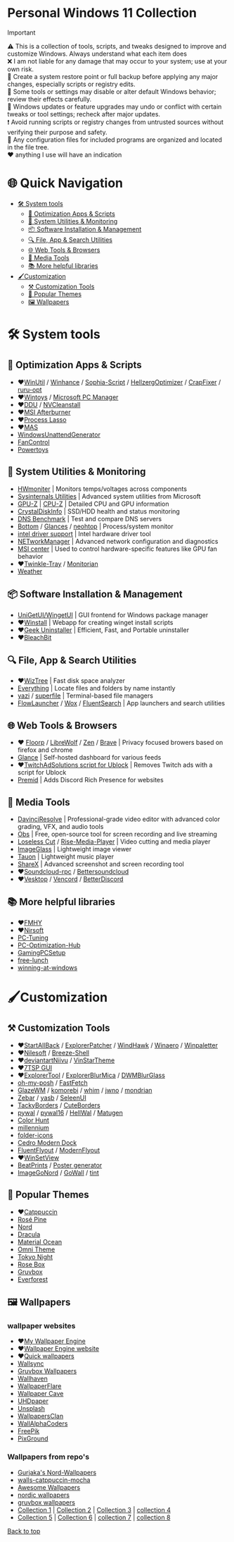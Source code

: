 # Personal Windows 11 Collection

> [!IMPORTANT]
⚠️ This is a collection of tools, scripts, and tweaks designed to improve and customize Windows. Always understand what each item does <br>
❌ I am not liable for any damage that may occur to your system; use at your own risk.<br>
💾 Create a system restore point or full backup before applying any major changes, especially scripts or registry edits. <br>
🔧 Some tools or settings may disable or alter default Windows behavior; review their effects carefully. <br>
🔄 Windows updates or feature upgrades may undo or conflict with certain tweaks or tool settings; recheck after major updates. <br>
❗ Avoid running scripts or registry changes from untrusted sources without verifying their purpose and safety. <br>
📁 Any configuration files for included programs are organized and located in the file tree. <br>
❤️ anything I use will have an indication 

# 🌐 Quick Navigation
- [🛠️ System tools](#%EF%B8%8F-system-tools)
   - [🔧 Optimization Apps & Scripts](#-optimization-apps--scripts)
   - [🧰 System Utilities & Monitoring](#-system-utilities--monitoring)
   - [📦 Software Installation & Management](#-software-installation--management)
   - [🔍 File, App & Search Utilities](#-file-app--search-utilities)
   - [🌐 Web Tools & Browsers](#-web-tools--browsers)
   - [🎥 Media Tools](#-media-tools)
   - [📚 More helpful libraries](#-more-helpful-libraries)
- [🖌️Customization](#-Customization)
   - [⚒️ ️Customization Tools](#%EF%B8%8F-customization-tools)
   - [🎨 Popular Themes](#-popular-themes)
   - [🖼️ Wallpapers](#%EF%B8%8F-wallpapers)

# 🛠️ System tools 
## 🔧 Optimization Apps & Scripts
- ❤️[WinUtil](https://github.com/ChrisTitusTech/winutil) / [Winhance](https://github.com/memstechtips/Winhance) / [Sophia-Script](https://github.com/farag2/Sophia-Script-for-Windows?tab=readme-ov-file#how-to-download) / [HellzergOptimizer](https://github.com/hellzerg/optimizer) / [CrapFixer](https://github.com/builtbybel/CrapFixer) / [ruru-opt](https://github.com/ruru-o/ruru-opt) 
- ❤️[Wintoys](https://apps.microsoft.com/detail/9p8ltpgcbzxd?hl=en-US&gl=US) / [Microsoft PC Manager](https://apps.microsoft.com/detail/9pm860492szd?hl=en-US&gl=US)  
- ❤️[DDU](https://www.wagnardsoft.com/display-driver-uninstaller-DDU-) / [NVCleanstall](https://www.techpowerup.com/download/techpowerup-nvcleanstall/)
- ❤️[MSI Afterburner](https://www.msi.com/Landing/afterburner/graphics-cards)
- ❤️[Process Lasso](https://bitsum.com/)
- ❤️[MAS](https://github.com/massgravel/Microsoft-Activation-Scripts)
- [WindowsUnattendGenerator](https://schneegans.de/windows/unattend-generator/)
- [FanControl](https://github.com/Rem0o/FanControl.Releases)
- [Powertoys](https://github.com/microsoft/PowerToys)
 
## 🧰 System Utilities & Monitoring
 - [HWmoniter](https://www.cpuid.com/softwares/hwmonitor.html) | Monitors temps/voltages across components
 - [Sysinternals Utilities](https://learn.microsoft.com/en-us/sysinternals/downloads/) | Advanced system utilities from Microsoft
 - [GPU-Z](https://www.techpowerup.com/gpuz/) | [CPU-Z](https://www.cpuid.com/softwares/cpu-z.html) | Detailed CPU and GPU information
 - [CrystalDiskInfo](https://crystalmark.info/en/software/crystaldiskinfo/) | SSD/HDD health and status monitoring
 - [DNS Benchmark](https://www.grc.com/dns/benchmark.htm) | Test and compare DNS servers
 - [Bottom](https://github.com/ClementTsang/bottom) / [Glances](https://github.com/nicolargo/glances) / [neohtop](https://github.com/Abdenasser/neohtop) | Process/system monitor
 - [intel driver support](https://www.intel.com/content/www/us/en/support/intel-driver-support-assistant.html) | Intel hardware driver tool
 - [NETworkManager](https://github.com/BornToBeRoot/NETworkManager) | Advanced network configuration and diagnostics
 - [MSI center](https://www.msi.com/Landing/MSI-Center) | Used to control hardware-specific features like GPU fan behavior
 - ❤️[Twinkle-Tray](https://github.com/xanderfrangos/twinkle-tray) / [Monitorian](https://github.com/emoacht/Monitorian)
 - [Weather](https://github.com/rocksdanister/weather)

## 📦 Software Installation & Management
- [UniGetUI/WingetUI](https://github.com/marticliment/UniGetUI) | GUI frontend for Windows package manager
- ❤️[Winstall](https://github.com/omaha-consulting/winstall) | Webapp for creating winget install scripts 
- ❤️[Geek Uninstaller](https://geekuninstaller.com/) | Efficient, Fast, and Portable uninstaller
- ❤️[BleachBit](https://www.bleachbit.org/)


## 🔍 File, App & Search Utilities
- ❤️[WizTree](https://diskanalyzer.com/) | Fast disk space analyzer 
- [Everything](https://www.voidtools.com/) | Locate files and folders by name instantly
- [yazi](https://github.com/sxyazi/yazi) / [superfile](https://github.com/yorukot/superfile?tab=readme-ov-file) | Terminal-based file managers
- [FlowLauncher](https://github.com/Flow-Launcher/Flow.Launcher) / [Wox](https://github.com/Wox-launcher/Wox) / [FluentSearch](https://github.com/adirh3/Fluent-Search) | App launchers and search utilities

## 🌐 Web Tools & Browsers
- ❤️ [Floorp](https://floorp.app/en-US) / [LibreWolf](https://librewolf.net/) / [Zen](https://zen-browser.app/) / [Brave](https://brave.com/) | Privacy focused browers based on firefox and chrome
- [Glance](https://github.com/glanceapp/glance) | Self-hosted dashboard for various feeds
- ❤️[TwitchAdSolutions script for Ublock](https://github.com/pixeltris/TwitchAdSolutions) | Removes Twitch ads with a script for Ublock
- [Premid](https://premid.app/) | Adds Discord Rich Presence for websites

## 🎥 Media Tools
- [DavinciResolve](https://www.blackmagicdesign.com/ca/products/davinciresolve) | Professional-grade video editor with advanced color grading, VFX, and audio tools
- [Obs](https://obsproject.com/) | Free, open-source tool for screen recording and live streaming
- [Loseless Cut](https://github.com/mifi/lossless-cut) / [Rise-Media-Player](https://github.com/Rise-Software/Rise-Media-Player) | Video cutting and media player
- [ImageGlass](https://github.com/d2phap/ImageGlass) | Lightweight image viewer
- [Tauon](https://github.com/Taiko2k/Tauon) | Lightweight music player
- [ShareX](https://github.com/ShareX/ShareX) | Advanced screenshot and screen recording tool
- ❤️[Soundcloud-rpc](https://github.com/AlirezaKJ/BetterSoundCloud) / [Bettersoundcloud](https://github.com/AlirezaKJ/BetterSoundCloud)
- ❤️[Vesktop](https://github.com/Vencord/Vesktop) / [Vencord](https://github.com/Vendicated/Vencord) / [BetterDiscord](https://github.com/BetterDiscord/BetterDiscord)
 
## 📚 More helpful libraries
- ❤️[FMHY](https://fmhy.net/beginners-guide)
- ❤️[Nirsoft](https://www.nirsoft.net/)
- [PC-Tuning](https://github.com/valleyofdoom/PC-Tuning)
- [PC-Optimization-Hub](https://github.com/BoringBoredom/PC-Optimization-Hub)
- [GamingPCSetup](https://github.com/djdallmann/GamingPCSetup)
- [free-lunch](https://github.com/auctors/free-lunch)
- [winning-at-windows](https://github.com/twonth/winning-at-windows)


# 🖌️Customization

##  ⚒️ Customization Tools
- ❤️[StartAllBack](https://www.startallback.com/) / [ExplorerPatcher](https://github.com/valinet/ExplorerPatcher) / [WindHawk](https://github.com/ramensoftware/windhawk) / [Winaero](https://winaero.com/) / [Winpaletter](https://github.com/Abdelrhman-AK/WinPaletter)
- ❤️[Nilesoft](https://github.com/moudey/Shell) / [Breeze-Shell](https://github.com/std-microblock/breeze-shell)
- ❤️[deviantartNiivu](https://www.deviantart.com/niivu/art/Installing-Windows-Themes-UPDATED-708835586) / [VinStarTheme](https://www.vinstartheme.com/)	
- ❤️[7TSP GUI](https://www.deviantart.com/devillnside/art/7TSP-GUI-2019-Edition-804769422) 
- ❤️[ExplorerTool](https://github.com/Maplespe/explorerTool) / [ExplorerBlurMica](https://github.com/Maplespe/ExplorerBlurMica) / [DWMBlurGlass](https://github.com/Maplespe/DWMBlurGlass)
- [oh-my-posh](https://github.com/JanDeDobbeleer/oh-my-posh) / [FastFetch](https://github.com/fastfetch-cli/fastfetch)
- [GlazeWM](https://github.com/glzr-io/glazewm?tab=readme-ov-file) / [komorebi](https://github.com/LGUG2Z/komorebi) / [whim](https://github.com/dalyIsaac/Whim) / [jwno](https://github.com/agent-kilo/jwno) / [mondrian](https://github.com/policastro/mondrian)
- [Zebar](https://github.com/glzr-io/zebar) / [yasb](https://github.com/amnweb/yasb) / [SeleenUI](https://github.com/eythaann/Seelen-UI)
- [TackyBorders](https://github.com/lukeyou05/tacky-borders) / [CuteBorders](https://github.com/keifufu/cute-borders)
- [pywal](https://github.com/dylanaraps/pywal) / [pywal16](https://github.com/eylles/pywal16) / [HellWal](https://github.com/danihek/hellwal) / [Matugen](https://github.com/InioX/matugen)
- [Color Hunt](https://colorhunt.co/)
- [millennium](https://github.com/shdwmtr/millennium)
- [folder-icons](https://github.com/sameerasw/folder-icons)
- [Cedro Modern Dock](https://github.com/arthurdeka/cedro-modern-dock)
- [FluentFlyout](https://github.com/unchihugo/FluentFlyout) / [ModernFlyout](https://github.com/ModernFlyouts-Community/ModernFlyouts)
- ❤️[WinSetView](https://github.com/LesFerch/WinSetView)
- [BeatPrints](https://github.com/TrueMyst/BeatPrints) / [Poster generator](https://github.com/AnveshakR/poster-generator)
- [ImageGoNord](https://github.com/Schroedinger-Hat/ImageGoNord-Web) / [GoWall](https://github.com/Achno/gowall) / [tint](https://github.com/ashish0kumar/tint)


## 🎨 Popular Themes
 - ❤️[Catppuccin](https://github.com/catppuccin)
 - [Rosé Pine](https://github.com/rose-pine)
 - [Nord](https://github.com/nordtheme)
 - [Dracula](https://github.com/dracula)
 - [Material Ocean](https://github.com/material-ocean)
 - [Omni Theme](https://github.com/getomni)
 - [Tokyo Night](https://github.com/tokyo-night)
 - [Rose Box](https://github.com/KraXen72/rosebox)
 - [Gruvbox](https://github.com/morhetz/gruvbox)
 - [Everforest](https://github.com/sainnhe/everforest)

 ## 🖼️ Wallpapers

 ### wallpaper websites

  - ❤️[My Wallpaper Engine](https://steamcommunity.com/profiles/76561198824218763/myworkshopfiles/?appid=431960&sort=score&browsefilter=myfavorites&view=imagewall)
  - ❤️[Wallpaper Engine website](https://www.wallpaperengine.space/)
  - ❤️[Quick wallpapers](wallpapers)
  - [Wallsync](https://github.com/leroiduflow/WallSync)
  - [Gruvbox Wallpapers](https://gruvbox-wallpapers.pages.dev/)
  - [Wallhaven](https://wallhaven.cc/)
  - [WallpaperFlare](https://www.wallpaperflare.com/)
  - [Wallpaper Cave](https://wallpapercave.com/)
  - [UHDpaper](https://www.uhdpaper.com/)
  - [Unsplash](https://unsplash.com/t/wallpapers)
  - [WallpapersClan](https://wallpapers-clan.com/)
  - [WallAlphaCoders](https://alphacoders.com/)
  - [FreePik](https://www.freepik.com/)
  - [PixGround](https://www.pixground.com/) 

    
### Wallpapers from repo's

 - [Gurjaka's Nord-Wallpapers](https://github.com/Gurjaka/Nord-Wallpapers)
 - [walls-catppuccin-mocha](https://github.com/orangci/walls-catppuccin-mocha)
 - [Awesome Wallpapers](https://alexandrosliaskos.github.io/Awesome_Wallpapers/)
 - [nordic wallpapers](https://github.com/linuxdotexe/nordic-wallpapers)
 - [gruvbox wallpapers](https://github.com/AngelJumbo/gruvbox-wallpapers)
 - [Collection 1](https://github.com/FrenzyExists/wallpapers) | [Collection 2](https://github.com/maotseantonio/wallpapers) | [Collection 3](https://github.com/dharmx/walls) | [collection 4](https://github.com/h1Gio/Wallpapers)
 - [Collection 5](https://github.com/lordofhunger/wallpapers) | [Collection 6](https://github.com/DenverCoder1/minimalistic-wallpaper-collection) | [collection 7](https://github.com/D3Ext/aesthetic-wallpapers) | [collection 8](https://github.com/JoydeepMallick/Wallpapers)

 <a href="#top">Back to top</a>
